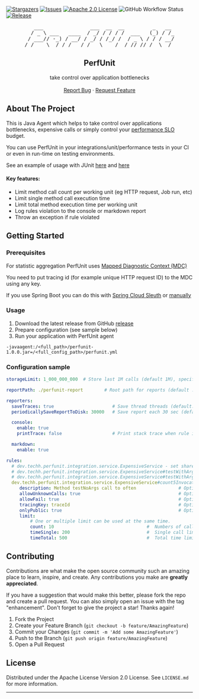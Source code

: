 <div id="top"></div>
 
<!-- PROJECT SHIELDS -->
<!--
*** I'm using markdown "reference style" links for readability.
*** Reference links are enclosed in brackets [ ] instead of parentheses ( ).
*** See the bottom of this document for the declaration of the reference variables
*** for contributors-url, forks-url, etc. This is an optional, concise syntax you may use.
*** https://www.markdownguide.org/basic-syntax/#reference-style-links
-->

[comment]: <> ([![Contributors][contributors-shield]][contributors-url])
[comment]: <> ([![Forks][forks-shield]][forks-url])

[![Stargazers](https://img.shields.io/github/stars/vitaliy-sk/PerfUnit?style=for-the-badge)](https://github.com/vitaliy-sk/perfunit/stargazers)
[![Issues](https://img.shields.io/github/issues/vitaliy-sk/PerfUnit?style=for-the-badge)](https://github.com/vitaliy-sk/perfunit/issues)
[![Apache 2.0 License](https://img.shields.io/github/license/vitaliy-sk/PerfUnit?style=for-the-badge)](https://github.com/vitaliy-sk/PerfUnit/blob/master/LICENSE.md)
![GitHub Workflow Status](https://img.shields.io/github/workflow/status/vitaliy-sk/perfunit/Release?label=Release%20CI&style=for-the-badge)
[![Release](https://img.shields.io/github/v/release/vitaliy-sk/perfunit?style=for-the-badge)](https://github.com/vitaliy-sk/PerfUnit/releases)

[comment]: <> ([![LinkedIn][linkedin-shield]][linkedin-url])



<!-- PROJECT LOGO -->
<div align="center">
<pre>
   ___               ___  __  __         _   __ 
  / _ \ ___   ____  / _/ / / / /  ___   (_) / /_
 / ___// -_) / __/ / _/ / /_/ /  / _ \ / / / __/
/_/    \__/ /_/   /_/   \____/  /_//_//_/  \__/ 
</pre>

<h2 align="center">PerfUnit</h2>
  <p align="center">
    take control over application bottlenecks
    <br />
    <br />
    <a href="https://github.com/vitaliy-sk/perfunit/issues">Report Bug</a>
    ·
    <a href="https://github.com/vitaliy-sk/perfunit/issues">Request Feature</a>
  </p>
</div>


<!-- ABOUT THE PROJECT -->
## About The Project

This is Java Agent which helps to take control over applications bottlenecks, expensive calls or simply control your [performance SLO](https://sre.google/workbook/implementing-slos/) budget.

You can use PerfUnit in your integrations/unit/performance tests in your CI or even in run-time on testing environments.

See an example of usage with JUnit [here](https://github.com/vitaliy-sk/PerfUnit/blob/bf5d3b08f63d512899b4ed2aecda97da1afef3fd/build.gradle#L60) and [here](https://github.com/vitaliy-sk/PerfUnit/blob/master/src/test/java/dev/techh/perfunit/integration/AgentIntegrationTest.java)

#### Key features: 

* Limit method call count per working unit (eg HTTP request, Job run, etc)
* Limit single method call execution time
* Limit total method execution time per working unit
* Log rules violation to the console or markdown report
* Throw an exception if rule violated 

## Getting Started

### Prerequisites

For statistic aggregation PerfUnit uses [Mapped Diagnostic Context (MDC)](http://www.slf4j.org/api/org/slf4j/MDC.html)

You need to put tracing id (for example unique HTTP request ID) to the MDC using any key.

If you use Spring Boot you can do this with [Spring Cloud Sleuth](https://spring.io/projects/spring-cloud-sleuth#overview) or [manually](https://medium.com/@d.lopez.j/spring-boot-setting-a-unique-id-per-request-dd648efef2b) 

### Usage

1. Download the latest release from GitHub [release](https://github.com/vitaliy-sk/PerfUnit/releases)
2. Prepare configuration (see sample below)
3. Run your application with PerfUnit agent 

```
-javaagent:/<full_path>/perfunit-1.0.0.jar=/<full_config_path>/perfunit.yml
```

### Configuration sample

```yaml
storageLimit: 1_000_000_000  # Store last 1M calls (default 1M), specify -1 for unlimited storage (may cause out of memory)

reportPath: ./perfunit-report        # Root path for reports (default ./perfunit-report )

reporters:
  saveTraces: true                      # Save thread threads (default: true)
  periodicallySaveReportToDisk: 30000   # Save report each 30 sec (default: -1). It also save report on application exit (enabled by default)

  console:
    enable: true
    printTrace: false                   # Print stack trace when rule is violated (default: false) 

  markdown:
    enable: true

rules:
  # dev.techh.perfunit.integration.service.ExpensiveService - set shared limit to all methods' in the specified class
  # dev.techh.perfunit.integration.service.ExpensiveService#testWithArgs - set shared limit to all methods with name testWithArgs
  # dev.techh.perfunit.integration.service.ExpensiveService#testWithArgs(java.lang.String) - set limit testWithArgs with one String argument
  dev.techh.perfunit.integration.service.ExpensiveService#count5InvocationsAllowed:
     description: Method testNoArgs call to often                # Optional: text description
     allowUnknownCalls: true                                     # Optional: allow invocation without tracing id (default: true)
     allowFail: true                                             # Optional: if "fail" and quota will be reach exception will be thrown  (default: false)
     tracingKey: traceId                                         # Optional: key which be used for tracking quota usage. This key should be present in MDC (default: traceId)
     onlyPublic: true                                            # Optional: instrument only public methods (default: true)
     limit:
         # One or multiple limit can be used at the same time.
         count: 10                                   #  Numbers of call allowed
         timeSingle: 200                             #  Single call limit in msec
         timeTotal: 500                              #  Total time limit in msec
```

<!-- CONTRIBUTING -->
## Contributing

Contributions are what make the open source community such an amazing place to learn, inspire, and create. Any contributions you make are **greatly appreciated**.

If you have a suggestion that would make this better, please fork the repo and create a pull request. You can also simply open an issue with the tag "enhancement".
Don't forget to give the project a star! Thanks again!

1. Fork the Project
2. Create your Feature Branch (`git checkout -b feature/AmazingFeature`)
3. Commit your Changes (`git commit -m 'Add some AmazingFeature'`)
4. Push to the Branch (`git push origin feature/AmazingFeature`)
5. Open a Pull Request

<!-- LICENSE -->
## License

Distributed under the Apache License Version 2.0 License. See `LICENSE.md` for more information.

----
